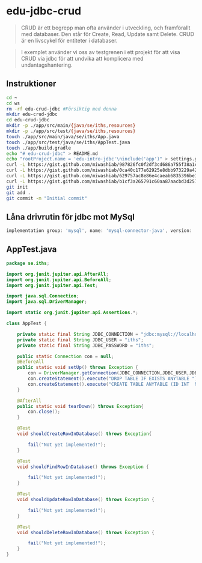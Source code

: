 # edu-jdbc-crud

> CRUD är ett begrepp man ofta använder i utveckling, och framförallt med databaser. Den står för Create, Read, Update samt Delete. CRUD är en livscykel för entiteter i databaser.

> I exemplet använder vi oss av testgrenen i ett projekt för att visa CRUD via jdbc för att undvika att komplicera med undantagshantering.

## Instruktioner

```bash
cd ~
cd ws
rm -rf edu-crud-jdbc #Försiktig med denna
mkdir edu-crud-jdbc
cd edu-crud-jdbc
mkdir -p ./app/src/main/{java/se/iths,resources}
mkdir -p ./app/src/test/{java/se/iths,resources}
touch ./app/src/main/java/se/iths/App.java
touch ./app/src/test/java/se/iths/AppTest.java
touch ./app/build.gradle
echo "# edu-crud-jdbc" > README.md
echo "rootProject.name = 'edu-intro-jdbc'\ninclude('app')" > settings.gradle
curl -L https://gist.github.com/miwashiab/987826fc0f2df3cd686a755f38a1c504/raw/build.gradle -o ./app/build.gradle
curl -L https://gist.github.com/miwashiab/0ca40c177e62925e8dbb973229a4299d/raw/AppTest.java -o ./app/src/test/java/se/iths/AppTest.java
curl -L https://gist.github.com/miwashiab/629757ac8e86e4caeab6835396be159b/raw/App.java -o ./app/src/main/java/se/iths/App.java
curl -L https://gist.github.com/miwashiab/b1cf3a265791c60aa87aacbd3d257bff/raw/.gitignore -o .gitignore
git init
git add .
git commit -m "Initial commit"
```

## Låna drivrutin för jdbc mot MySql

```groovy
implementation group: 'mysql', name: 'mysql-connector-java', version: '8.0.30'
```

## AppTest.java

```java
package se.iths;

import org.junit.jupiter.api.AfterAll;
import org.junit.jupiter.api.BeforeAll;
import org.junit.jupiter.api.Test;

import java.sql.Connection;
import java.sql.DriverManager;

import static org.junit.jupiter.api.Assertions.*;

class AppTest {

    private static final String JDBC_CONNECTION = "jdbc:mysql://localhost:3306/iths";
    private static final String JDBC_USER = "iths";
    private static final String JDBC_PASSWORD = "iths";

    public static Connection con = null;
    @BeforeAll
    public static void setUp() throws Exception {
        con = DriverManager.getConnection(JDBC_CONNECTION,JDBC_USER,JDBC_PASSWORD);
        con.createStatement().execute("DROP TABLE IF EXISTS ANYTABLE ");
        con.createStatement().execute("CREATE TABLE ANYTABLE (ID INT  NOT NULL AUTO_INCREMENT, NAME VARCHAR(255), PRIMARY KEY (ID))");
    }

    @AfterAll
    public static void tearDown() throws Exception{
        con.close();
    }

    @Test
    void shouldCreateRowInDatabase() throws Exception{

        fail("Not yet implemented!");
    }

    @Test
    void shouldFindRowInDatabase() throws Exception {

        fail("Not yet implemented!");
    }

    @Test
    void shouldUpdateRowInDatabase() throws Exception {

        fail("Not yet implemented!");
    }

    @Test
    void shouldDeleteRowInDatabase() throws Exception {

        fail("Not yet implemented!");
    }
}
```
